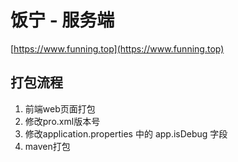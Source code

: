 # 饭宁 - 服务端

[https://www.funning.top](https://www.funning.top)

## 打包流程
1. 前端web页面打包
1. 修改pro.xml版本号
1. 修改application.properties 中的 app.isDebug 字段
1. maven打包